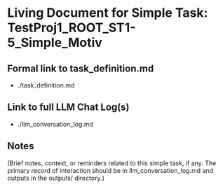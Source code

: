 # Living Document for Simple Task: TestProj1_ROOT_ST1-5_Simple_Motiv

## Formal link to task_definition.md
- ./task_definition.md

## Link to full LLM Chat Log(s)
- ./llm_conversation_log.md

## Notes
(Brief notes, context, or reminders related to this simple task, if any. The primary record of interaction should be in llm_conversation_log.md and outputs in the outputs/ directory.)
